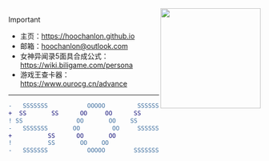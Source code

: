 	
<img align="right" src="https://i.ooxx.ooo/i/ZTQ0Z.png" style="width: auto; height: 200px;">

> [!IMPORTANT]
> - 主页：https://hoochanlon.github.io
> - 邮箱：hoochanlon@outlook.com
> - 女神异闻录5面具合成公式：https://wiki.biligame.com/persona
> - 游戏王查卡器：https://www.ourocg.cn/advance

---

```DIFF
-   SSSSSSS        	  OOOOO         SSSSSSS       团团团团团团团团团
+  SS       SS   	OO     OO      SS       SS    团      团     团
! SS               OO       OO    SS              团团团团团团团团团  
-   SSSSSSS       OO         OO     SSSSSSS       团      团     团
+          SS  	   OO       OO             SS     团   团 团     团
!          SS    	OO    OO               SS     团      团     团
-   SSSSSSS        	  OOOOO        SSSSSSS        团团团团团团团团团
```

